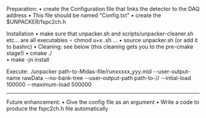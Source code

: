 Preparation:
• create the Configuration file that links the detector to the DAQ address
• This file should be named "Config.txt"
• create the $UNPACKER/fspc2ch.h 

Installation 
• make sure that unpacker.sh and scripts/unpacker-cleaner.sh etc... are all executables
	∘ chmod u+x <filename>.sh ...
• source unpacker.sh (or add it to bashrc)
• Cleaning: see below (this cleaning gets you to the pre-cmake stage!)
• cmake ./    
• make -jn install

Execute:
./unpacker  path-to-Midas-file/runxxxxx_yyy.mid --user-output-name rawData --no-bank-tree --user-output-path   path-to-/<Raw-Root-Data-dir>/  --intial-load 100000 --maximum-load 500000

----------------------------------------------------------

Future enhancement: 
• Give the config file as an argument
• Write a code to produce the fspc2ch.h file automatically









